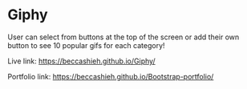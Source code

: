# Giphy

User can select from buttons at the top of the screen or add their own button to see 10 popular gifs for each category!

Live link: https://beccashieh.github.io/Giphy/

Portfolio link: https://beccashieh.github.io/Bootstrap-portfolio/


